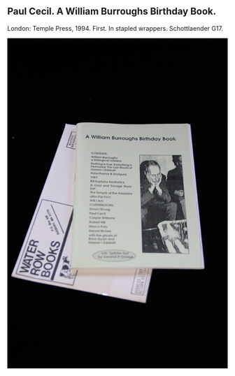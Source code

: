 ## Paul Cecil. A William Burroughs Birthday Book.

London: Temple Press, 1994. First. In stapled wrappers. Schottlaender G17.

![A William Burroughs Birthday Book](../assets/images/a-william-burroughs-birthday-b-1.jpg)
